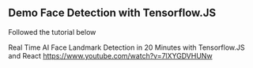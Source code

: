 ## Demo Face Detection with Tensorflow.JS

Followed the tutorial below

Real Time AI Face Landmark Detection in 20 Minutes with Tensorflow.JS and React
https://www.youtube.com/watch?v=7lXYGDVHUNw
